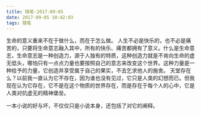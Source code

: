 ```yaml
---
title: 随笔-2017-09-05
date: 2017-09-05 10:42:03
tags: 随笔
---
```

生命的意义重来不在于做什么，而在于怎么做。
人生不必是快乐的，也不必是痛苦的，只要将生命意志融入其中，所有的快乐、痛苦都拥有了意义。什么是生命意志，生命意志是一种创造力，源于人独有的特质，这种创造力就是不肯向生命的虚无低头，哪怕只有一点点力量也要按照自己的意志来改变这个世界。这种力量是一种给予的力量，它创造并享受属于自己的果实，不去乞求他人的施舍。
天堂存在么？以前我一直认为它不存在，因为谁也没有见过，它只是人类的幻想而已。但我现在认为它存在，它不是在这个物质的世界存在，而是存在于每个人的心中，它是人类对抗虚无的精神堡垒。

一本小说的好与坏，不仅仅只是小说本身，还包括了对它的阐释。
